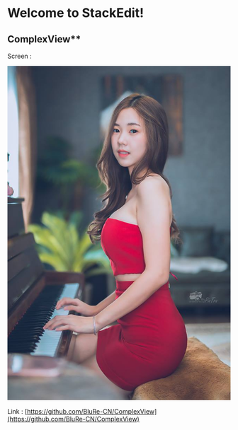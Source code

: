 # Welcome to StackEdit!
## ComplexView**
Screen : 

![enter image description here](image/25551855_1473325806106179_4216908396507131572_n.jpg)

Link : [https://github.com/BluRe-CN/ComplexView](https://github.com/BluRe-CN/ComplexView)